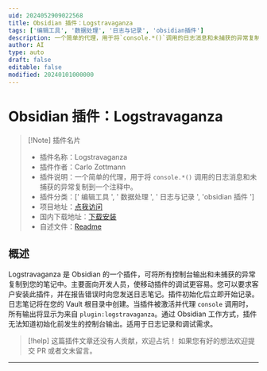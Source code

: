 ```yaml
---
uid: 2024052909022568
title: Obsidian 插件：Logstravaganza
tags: ['编辑工具', '数据处理', '日志与记录', 'obsidian插件']
description: 一个简单的代理，用于将`console.*()`调用的日志消息和未捕获的异常复制到一个注释中。
author: AI
type: auto
draft: false
editable: false
modified: 20240101000000
---
```


# Obsidian 插件：Logstravaganza

> [!Note] 插件名片
> - 插件名称：Logstravaganza
> - 插件作者：Carlo Zottmann
> - 插件说明：一个简单的代理，用于将 `console.*()` 调用的日志消息和未捕获的异常复制到一个注释中。
> - 插件分类：[' 编辑工具 ', ' 数据处理 ', ' 日志与记录 ', 'obsidian 插件 ']
> - 项目地址：[点我访问](https://github.com/czottmann/obsidian-logstravaganza)
> - 国内下载地址：[下载安装](https://pkmer.cn/products/plugin/pluginMarket/?logstravaganza)
> - 自述文件：[Readme](https://ghproxy.net/https://raw.githubusercontent.com/czottmann/obsidian-logstravaganza/main/README.md)

## 概述

Logstravaganza 是 Obsidian 的一个插件，可将所有控制台输出和未捕获的异常复制到您的笔记中。主要面向开发人员，使移动插件的调试更容易。您可以要求客户安装此插件，并在报告错误时向您发送日志笔记。插件初始化后立即开始记录。日志笔记将在您的 Vault 根目录中创建。当插件被激活并代理 `console` 调用时，所有输出将显示为来自 `plugin:logstravaganza`。通过 Obsidian 工作方式，插件无法知道初始化前发生的控制台输出。适用于日志记录和调试需求。

> [!help]
> 这篇插件文章还没有人贡献，欢迎占坑！
> 如果您有好的想法欢迎提交 PR 或者文末留言。

---



